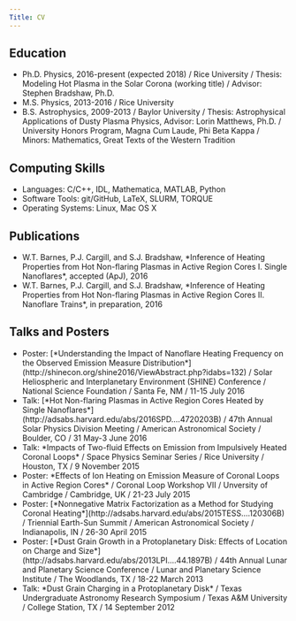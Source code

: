 ```yaml
---
Title: CV
---
```





## Education


* <div class="lead">Ph.D. Physics, 2016-present (expected 2018) / Rice University  / Thesis: Modeling Hot Plasma in the Solar Corona (working title) / Advisor: Stephen Bradshaw, Ph.D.</div>

* <div class="lead">M.S. Physics, 2013-2016 / Rice University </div>

* <div class="lead">B.S. Astrophysics, 2009-2013 / Baylor University  / Thesis: Astrophysical Applications of Dusty Plasma Physics, Advisor: Lorin Matthews, Ph.D. / University Honors Program, Magna Cum Laude, Phi Beta Kappa / Minors: Mathematics, Great Texts of the Western Tradition</div>





## Computing Skills


* <div class="lead">Languages: C/C++, IDL, Mathematica, MATLAB, Python</div>

* <div class="lead">Software Tools: git/GitHub, LaTeX, SLURM, TORQUE</div>

* <div class="lead">Operating Systems: Linux, Mac OS X</div>





## Publications


* <div class="lead">W.T. Barnes, P.J. Cargill, and S.J. Bradshaw, *Inference of Heating Properties from Hot Non-flaring Plasmas in Active Region Cores I. Single Nanoflares*, accepted (ApJ), 2016</div>

* <div class="lead">W.T. Barnes, P.J. Cargill, and S.J. Bradshaw, *Inference of Heating Properties from Hot Non-flaring Plasmas in Active Region Cores II. Nanoflare Trains*, in preparation, 2016</div>





## Talks and Posters


* <div class="lead">Poster: [*Understanding the Impact of Nanoflare Heating Frequency on the Observed Emission Measure Distribution*](http://shinecon.org/shine2016/ViewAbstract.php?idabs=132) / Solar Heliospheric and Interplanetary Environment (SHINE) Conference / National Science Foundation / Santa Fe, NM / 11-15 July 2016</div>

* <div class="lead">Talk: [*Hot Non-flaring Plasmas in Active Region Cores Heated by Single Nanoflares*](http://adsabs.harvard.edu/abs/2016SPD....4720203B) / 47th Annual Solar Physics Division Meeting / American Astronomical Society / Boulder, CO / 31 May-3 June 2016</div>

* <div class="lead">Talk: *Impacts of Two-fluid Effects on Emission from Impulsively Heated Coronal Loops* / Space Physics Seminar Series / Rice University / Houston, TX / 9 November 2015</div>

* <div class="lead">Poster: *Effects of Ion Heating on Emission Measure of Coronal Loops in Active Region Cores* / Coronal Loop Workshop VII / Unversity of Cambridge / Cambridge, UK / 21-23 July 2015</div>

* <div class="lead">Poster: [*Nonnegative Matrix Factorization as a Method for Studying Coronal Heating*](http://adsabs.harvard.edu/abs/2015TESS....120306B) / Triennial Earth-Sun Summit / American Astronomical Society / Indianapolis, IN / 26-30 April 2015</div>

* <div class="lead">Poster: [*Dust Grain Growth in a Protoplanetary Disk: Effects of Location on Charge and Size*](http://adsabs.harvard.edu/abs/2013LPI....44.1897B) / 44th Annual Lunar and Planetary Science Conference / Lunar and Planetary Science Institute / The Woodlands, TX / 18-22 March 2013</div>

* <div class="lead">Talk: *Dust Grain Charging in a Protoplanetary Disk* / Texas Undergraduate Astronomy Research Symposium / Texas A&M University / College Station, TX / 14 September 2012</div>
















